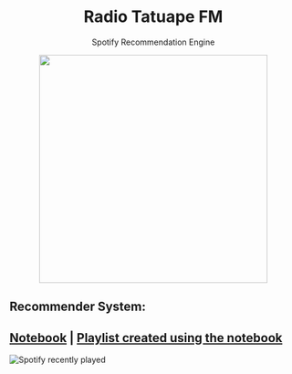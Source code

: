 <h1 align="center">Radio Tatuape FM</h1>
 <p align="center">Spotify Recommendation Engine 
	 </p>
<p align="center">
 <img src="https://ucalyptus.github.io/Spotify-Recommendation-Engine/spotify.gif" width=400>
</p>

## Recommender System:
## [Notebook](https://github.com/ucalyptus/Spotify-Recommendation-Engine/blob/master/Spotify_Recommendation_System_.ipynb) | [Playlist created using the notebook](https://open.spotify.com/playlist/2s8wPjY7YEBIh9vBwTZhkq)



![Spotify recently played](https://spotify-recently-played-readme.vercel.app/api?user=mdid5sqr181mup08gb93hifm1&count=10)
